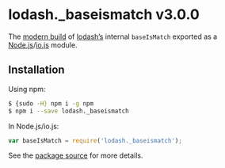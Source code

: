 # lodash._baseismatch v3.0.0

The [modern build](https://github.com/lodash/lodash/wiki/Build-Differences) of [lodash’s](https://lodash.com/) internal `baseIsMatch` exported as a [Node.js](http://nodejs.org/)/[io.js](https://iojs.org/) module.

## Installation

Using npm:

```bash
$ {sudo -H} npm i -g npm
$ npm i --save lodash._baseismatch
```

In Node.js/io.js:

```js
var baseIsMatch = require('lodash._baseismatch');
```

See the [package source](https://github.com/lodash/lodash/blob/3.0.0-npm-packages/lodash._baseismatch) for more details.
